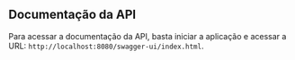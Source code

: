 ## Documentação da API
Para acessar a documentação da API, basta iniciar a aplicação e acessar a URL: `http://localhost:8080/swagger-ui/index.html`.
